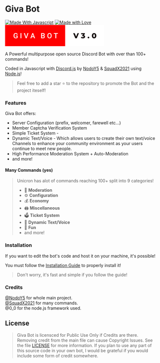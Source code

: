 # Giva Bot

[![Made With Javascript](https://forthebadge.com/images/badges/made-with-javascript.svg)](https://giva-bot.vercel.app)
[![Made with Love](https://forthebadge.com/images/badges/built-with-love.svg)](https://giva-bot.vercel.app)
[![Giva Bot v3.0](https://raw.githubusercontent.com/NodoY5/giva-bot/bee740359594ae09507c5a6d286c840c75bac1f9/assets/readme/pics/svg/image.svg)](https://giva-bot.vercel.app)

A Powerful multipurpose open source Discord Bot with over than 100+ commands!

Coded in Javascript with [Discord.js](https://discord.js.org) by [NodoY5](https://github.com/NodoY5) & [SquadX2021](https://github.com/SquadXX) using [Node.js](https://nodejs.org/)!

> Feel free to add a star ⭐ to the repository to promote the Bot and the project iteself!

### Features

Giva Bot offers:

* Server Configuration \(prefix, welcomer, farewell etc...\)
* Member Captcha Verification System
* Simple Ticket System - 
* Dynamic Text/Voice - Which allows users to create their own text/voice Channels to enhance your community environment as your users continue to meet new people.
* High Performance Moderation System + Auto-Moderation
* and more!

#### Many Commands \(yes\)

> Unicron has alot of commands reaching 100+ split into 9 categories!
>
> * 🚓 **Moderation**
> * ⚙️ **Configuration** 
> * 💰 **Economy**
> * 🖨️ **Miscellaneous**
> * 🗳️ **Ticket System**
> * 🎵 **Dynamic Text/Voice**
> * 👻 **Fun**
> * and more!

### Installation

If you want to edit the bot's code and host it on your machine, it's possible!

You must follow the [Installation Guide](docs/installation.md) to properly install it!

> Don't worry, it's fast and simple if you follow the guide!

### Credits

[@NodoY5](https://github.com/NodoY5) for whole main project.  
[@SquadX2021](https://github.com/SquadXX) for many commands.  
@0_0 for the node.js framework used.

## License

> Giva Bot is licensced for Public Use Only if Credits are there. Removing credit from the main file can cause Copyright Issues. See the file [LICENSE](LICENSE) for more information. If you plan to use any part of this source code in your own bot, I would be grateful if you would include some form of credit somewhere.
